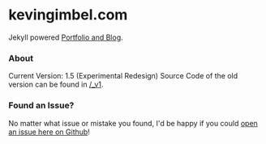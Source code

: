 # kevingimbel.com
Jekyll powered [Portfolio and Blog](http://kevingimbel.com). 

### About
Current Version: 1.5 (Experimental Redesign)
Source Code of the old version can be found in [/_v1](https://github.com/kevingimbel/kevingimbel.github.io/tree/v1).

### Found an Issue?
No matter what issue or mistake you found, I'd be happy if you could [open an issue here on Github](https://github.com/kevingimbel/kevingimbel.github.io/issues)! 